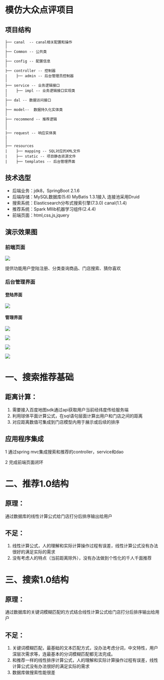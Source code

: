 # 模仿大众点评项目

## 项目结构

```
├── canal  -- canal相关配置和操作
│
├── Common -- 公共类
│
├── config -- 配置信息
│
├── controller -- 控制器
|    ├── admin -- 后台管理员控制器
│	
├── service -- 业务逻辑接口
|    ├── impl -- 业务逻辑接口实现类
│
├── dal -- 数据访问接口
│
├── model--  数据持久化实体类
│
├── recommend -- 推荐逻辑
│
│
├── request -- 响应实体类
|    
│
├── resources
|    ├── mapping -- SQL对应的XML文件
|    ├── static -- 项目静态资源文件
|    ├── templates -- 后台管理界面
```

## 技术选型

- 后端业务：jdk8，SpringBoot 2.1.6
- 后端存储：MySQL数据库(5.6) MyBatis 1.3.1接入 连接池采用Druid
- 搜索系统：Elasticsearch分布式搜索引擎(7.3.0) canal(1.1.4)
- 推荐系统：Spark Mllib机器学习组件(2.4.4)
- 前端页面：html,css,js,jquery

## 演示效果图

### 前端页面

![](https://gitee.com/markuszcl99/images/raw/master/20200710103814.png)

提供功能用户登陆注册、分类查询商品、门店搜索、猜你喜欢

### 后台管理界面

#### 登陆界面

![](https://gitee.com/markuszcl99/images/raw/master/20200710103925.png)

#### 管理界面

![](https://gitee.com/markuszcl99/images/raw/master/20200710103953.png)

![](https://gitee.com/markuszcl99/images/raw/master/20200710104015.png)

![](https://gitee.com/markuszcl99/images/raw/master/20200710104040.png)

![](https://gitee.com/markuszcl99/images/raw/master/20200710104101.png)



# 一、搜索推荐基础

## 距离计算：

1. 需要接入百度地图sdk通过api获取用户当前经纬度传给服务端
2. 利用球体平面计算公式，在sql语句层面计算出用户和门店之间的距离
3. 对应距离数值可集成到门店模型内用于展示或后续的排序

## 应用程序集成

1 通过spring mvc集成搜索和推荐的controller，service和dao

2 完成前端页面闭环

# 二、推荐1.0结构

## 原理：

通过数据库的线性计算公式给门店打分后排序输出给用户

## 不足：

1. 线性计算公式，人的理解和实际计算操作过程有误差，线性计算公式没有办法很好的满足实际的需求
2. 没有考虑人的特点（当前距离除外），没有办法做到个性化的千人千面推荐

# 三、搜索1.0结构

## 原理：

通过数据库的关键词模糊匹配的方式结合线性计算公式给门店打分后排序输出给用户

## 不足：

1. 关键词模糊匹配，最基础的文本匹配方式，没办法考虑分词，中文特性，用户深层次需求等，连最基本的分词模糊匹配都无法完成。
2. 和推荐一样的线性排序计算公式，人的理解和实际计算操作过程有误差，线性计算公式没有办法很好的满足实际的需求
3. 数据库做搜索性能很差
